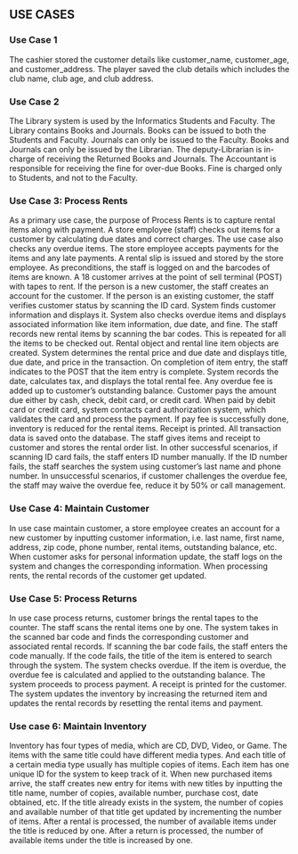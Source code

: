 ## USE CASES

### Use Case 1

The cashier stored the customer details like customer_name, customer_age, and customer_address. The player saved the club details which includes the club name, club age, and club address.

### Use Case 2

The Library system is used by the Informatics Students and Faculty. The Library contains Books and Journals. Books can be issued to both the Students and Faculty. Journals can only be issued to the Faculty. Books and Journals can only be issued by the Librarian. The deputy-Librarian is in-charge of receiving the Returned Books and Journals. The Accountant is responsible for receiving the fine for over-due Books. Fine is charged only to Students, and not to the Faculty.

### Use Case 3: Process Rents
As a primary use case, the purpose of Process Rents is to capture rental items along with payment. A store employee (staff) checks out items for a customer by calculating due dates and correct charges. The use case also checks any overdue items. The store employee accepts payments for the items and any late payments. A rental slip is issued and stored by the store employee. As preconditions, the staff is logged on and the barcodes of items are known. A 18 customer arrives at the point of sell terminal (POST) with tapes to rent. If the person is a new customer, the staff creates an account for the customer. If the person is an existing customer, the staff verifies customer status by scanning the ID card. System finds customer information and displays it. System also checks overdue items and displays associated information like item information, due date, and fine. The staff records new rental items by scanning the bar codes. This is repeated for all the items to be checked out. Rental object and rental line item objects are created. System determines the rental price and due date and displays title, due date, and price in the transaction. On completion of item entry, the staff indicates to the POST that the item entry is complete. System records the date, calculates tax, and displays the total rental fee. Any overdue fee is added up to customer’s outstanding balance. Customer pays the amount due either by cash, check, debit card, or credit card. When paid by debit card or credit card, system contacts card authorization system, which validates the card and process the payment. If pay fee is successfully done, inventory is reduced for the rental items. Receipt is printed. All transaction data is saved onto the database. The staff gives items and receipt to customer and stores the rental order list. In other successful scenarios, if scanning ID card fails, the staff enters ID number manually. If the ID number fails, the staff searches the system using customer’s last name and phone number. In unsuccessful scenarios, if customer challenges the overdue fee, the staff may waive the overdue fee, reduce it by 50% or call management.

### Use Case 4: Maintain Customer

In use case maintain customer, a store employee creates an account for a new customer by inputting customer information, i.e. last name, first name, address, zip code, phone number, rental items, outstanding balance, etc. When customer asks for personal information update, the staff logs on the system and changes the corresponding information. When processing rents, the rental records of the customer get updated.

### Use Case 5: Process Returns

In use case process returns, customer brings the rental tapes to the counter. The staff scans the rental items one by one. The system takes in the scanned bar code and finds the corresponding customer and associated rental records. If scanning the bar code fails, the staff enters the code manually. If the code fails, the title of the item is entered to search through the system. The system checks overdue. If the item is overdue, the overdue fee is calculated and applied to the outstanding balance. The system proceeds to process payment. A receipt is printed for the customer. The system updates the inventory by increasing the returned item and updates the rental records by resetting the rental items and payment.

### Use case 6: Maintain Inventory

Inventory has four types of media, which are CD, DVD, Video, or Game. The items with the same title could have different media types. And each title of a certain media type usually has multiple copies of items. Each item has one unique ID for the system to keep track of it.
When new purchased items arrive, the staff creates new entry for items with new titles by inputting the title name, number of copies, available number, purchase cost, date obtained, etc.
If the title already exists in the system, the number of copies and available number of that title get updated by incrementing the number of items.
After a rental is processed, the number of available items under the title is reduced by one. After a return is processed, the number of available items under the title is increased by one.
